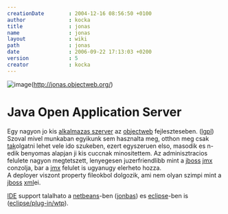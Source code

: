 ```yaml
---
creationDate        : 2004-12-16 08:56:50 +0100 
author              : kocka 
title               : jonas 
name                : jonas 
layout              : wiki 
path                : jonas 
date                : 2006-09-22 17:13:03 +0200 
version             : 5 
creator             : kocka 
---
```

![image](http://www.jhacks.hu/space/banners/sidebar/logo_jonas.jpg)(http://jonas.objectweb.org/)

# Java Open Application Server

Egy nagyon jo kis [alkalmazas szerver](Alkalmazas%20Szerver.html) az [objectweb](objectweb.html) fejleszteseben. ([lgpl](LGPL.html))<br/>
Szoval mivel munkaban egyikunk sem hasznalta meg, otthon meg csak [tak](tak.html)olgatni lehet vele ido szukeben, ezert egyszeruen elso, masodik es n-edik benyomas alapjan ji kis cuccnak minositettem. Az adminisztracios felulete nagyon megtetszett, lenyegesen juzerfriendlibb mint a [jboss](jboss.html) [jmx](JMX.html) conzolja, bar a [jmx](JMX.html) felulet is ugyanugy elerheto hozza.<br/>
A deployer viszont property fileokbol dolgozik, ami nem olyan szimpi mint a [jboss](jboss.html) [xml](XML.html)ei.

[IDE](IDE.html) support talalhato a [netbeans](Netbeans.html)-ben ([jonbas](http://jonbas.sourceforge.net/)) es [eclipse](Eclipse.html)-ben is ([eclipse/plug-in/wtp](Eclipse/Plug-in/WTP.html)).
